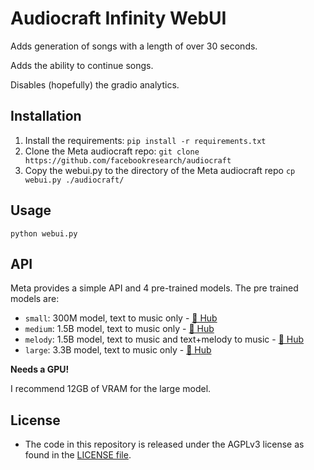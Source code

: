 # Audiocraft Infinity WebUI

Adds generation of songs with a length of over 30 seconds.

Adds the ability to continue songs.

Disables (hopefully) the gradio analytics.

## Installation

1. Install the requirements:
`pip install -r requirements.txt`
2. Clone the Meta audiocraft repo:
`git clone https://github.com/facebookresearch/audiocraft`
3. Copy the webui.py to the directory of the Meta audiocraft repo
`cp webui.py ./audiocraft/`

## Usage
```python webui.py```
## API

Meta provides a simple API and 4 pre-trained models. The pre trained models are:
- `small`: 300M model, text to music only - [🤗 Hub](https://huggingface.co/facebook/musicgen-small)
- `medium`: 1.5B model, text to music only - [🤗 Hub](https://huggingface.co/facebook/musicgen-medium)
- `melody`: 1.5B model, text to music and text+melody to music - [🤗 Hub](https://huggingface.co/facebook/musicgen-melody)
- `large`: 3.3B model, text to music only - [🤗 Hub](https://huggingface.co/facebook/musicgen-large)

**Needs a GPU!**

I recommend 12GB of VRAM for the large model.

## License
* The code in this repository is released under the AGPLv3 license as found in the [LICENSE file](LICENSE).
